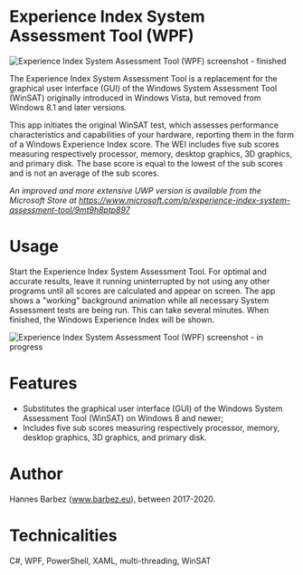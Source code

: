 # Experience Index System Assessment Tool (WPF)
![Experience Index System Assessment Tool (WPF) screenshot - finished](https://barbez.eu/wp-content/uploads/2020/07/image-1.png)

The Experience Index System Assessment Tool is a replacement for the graphical user interface (GUI) of the Windows System Assessment Tool (WinSAT) originally introduced in Windows Vista, but removed from Windows 8.1 and later versions.

This app initiates the original WinSAT test, which assesses performance characteristics and capabilities of your hardware, reporting them in the form of a Windows Experience Index score. The WEI includes five sub scores measuring respectively processor, memory, desktop graphics, 3D graphics, and primary disk. The base score is equal to the lowest of the sub scores and is not an average of the sub scores.

*An improved and more extensive UWP version is available from the Microsoft Store at https://www.microsoft.com/p/experience-index-system-assessment-tool/9mt9h8ptp897*

# Usage
Start the Experience Index System Assessment Tool. For optimal and accurate results, leave it running uninterrupted by not using any other programs until all scores are calculated and appear on screen. The app shows a "working" background animation while all necessary System Assessment tests are being run. This can take several minutes. When finished, the Windows Experience Index will be shown. 

![Experience Index System Assessment Tool (WPF) screenshot - in progress](https://barbez.eu/wp-content/uploads/2020/07/image.png)

# Features
- Substitutes the graphical user interface (GUI) of the Windows System Assessment Tool (WinSAT) on Windows 8 and newer;
- Includes five sub scores measuring respectively processor, memory, desktop graphics, 3D graphics, and primary disk.

# Author
Hannes Barbez (www.barbez.eu), between 2017-2020.

# Technicalities
C#, WPF, PowerShell, XAML, multi-threading, WinSAT
